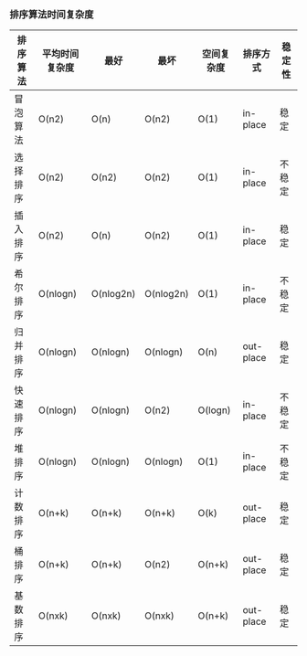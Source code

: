 ### 排序算法时间复杂度

| 排序算法 | 平均时间复杂度 | 最好      | 最坏      | 空间复杂度 | 排序方式  | 稳定性 |
| -------- | -------------- | --------- | --------- | ---------- | --------- | ------ |
| 冒泡算法 | O(n2)          | O(n)      | O(n2)     | O(1)       | in-place  | 稳定   |
| 选择排序 | O(n2)          | O(n2)     | O(n2)     | O(1)       | in-place  | 不稳定 |
| 插入排序 | O(n2)          | O(n)      | O(n2)     | O(1)       | in-place  | 稳定   |
| 希尔排序 | O(nlogn)       | O(nlog2n) | O(nlog2n) | O(1)       | in-place  | 不稳定 |
| 归并排序 | O(nlogn)       | O(nlogn)  | O(nlogn)  | O(n)       | out-place | 稳定   |
| 快速排序 | O(nlogn)       | O(nlogn)  | O(n2)     | O(logn)    | in-place  | 不稳定 |
| 堆排序   | O(nlogn)       | O(nlogn)  | O(nlogn)  | O(1)       | in-place  | 不稳定 |
| 计数排序 | O(n+k)         | O(n+k)    | O(n+k)    | O(k)       | out-place | 稳定   |
| 桶排序   | O(n+k)         | O(n+k)    | O(n2)     | O(n+k)     | out-place | 稳定   |
| 基数排序 | O(nxk)         | O(nxk)    | O(nxk)    | O(n+k)     | out-place | 稳定   |

